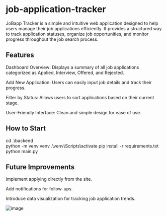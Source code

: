 # job-application-tracker

JoBapp Tracker is a simple and intuitive web application designed to help users manage their job applications efficiently. It provides a structured way to track application statuses, organize job opportunities, and monitor progress throughout the job search process.

## Features

Dashboard Overview: Displays a summary of all job applications categorized as Applied, Interview, Offered, and Rejected.

Add New Application: Users can easily input job details and track their progress.

Filter by Status: Allows users to sort applications based on their current stage.

User-Friendly Interface: Clean and simple design for ease of use.

## How to Start

cd .\backend\
python -m venv venv
.\venv\Scripts\activate
pip install -r requirements.txt
python main.py

## Future Improvements

Implement applying directly from the site.

Add notifications for follow-ups.

Introduce data visualization for tracking job application trends.

![image](https://github.com/user-attachments/assets/6f2c7672-8730-4799-8b6a-9805e698e528)
